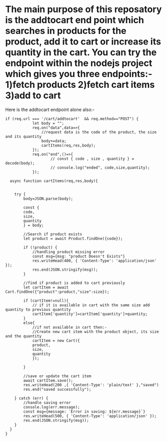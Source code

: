 # The main purpose of this reposatory is the addtocart end point which searches in products for the product, add it to cart or increase its quantity in the cart. You can try the endpoint within the nodejs project which gives you three endpoints:- 1)fetch products 2)fetch cart items 3)add to cart

Here is the addtocart endpoint alone also:-

    if (req.url === '/cart/addtocart'  && req.method=="POST") {
                let body = "";
                req.on("data",data=>{
                    //request data is the code of the product, the size and its quantity
                    body+=data;
                    cartItems(req,res,body);   
                });
                req.on("end",()=>{     
                        // const { code , size , quantity } = decode(body);
                        // console.log("ended", code,size,quantity);
                });

      async function cartItems(req,res,body){


        try {
            body=JSON.parse(body); 
                
            const {
            code,
            size,
            quantity
            } = body;

            //Search if product exists
            let product = await Product.findOne({code});

            if (!product) {
                //handling product missing error
                const msg={msg: "product Doesn't Exists"}
                res.writeHead(400, { 'Content-Type': 'application/json' });
                res.end(JSON.stringify(msg));
            }

            //find if product is added to cart previously
            let cartItem = await Cart.findOne({"product":product,"size":size});

            if (cartItem!=null){
                // if it is available in cart with the same size add quantity to previous quantity
                cartItem['quantity']=cartItem['quantity']+quantity;
            }
            else{
                //if not available in cart then:-
                //Create new cart item with the product object, its size and the quantity
                cartItem = new Cart({
                product,
                size,
                quantity
                });

            }
            
            //save or update the cart item
            await cartItem.save();
            res.writeHead(200 ,{ 'Content-Type': 'plain/text' },"saved")
            res.end("saved successfully");

        } catch (err) {
            //handle saving error
            console.log(err.message);
            const msg={message: `Error in saving: ${err.message}`}
            res.writeHead(500, { 'Content-Type': 'application/json' });
            res.end(JSON.stringify(msg));
        }
      }
    }
